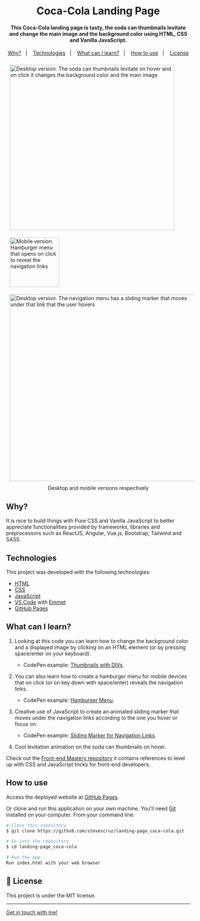<h1 align="center">
    <br>
    Coca-Cola Landing Page
</h1>

<h4 align="center">
  This Coca-Cola landing page is tasty, the soda can thumbnails levitate and change the main image and the background color using HTML, CSS and Vanilla JavaScript.
</h4>

<p align="center">
  <a href ="#why">Why?</a>&nbsp;&nbsp;&nbsp;|&nbsp;&nbsp;&nbsp;
  <a href="#technologies">Technologies</a>&nbsp;&nbsp;&nbsp;|&nbsp;&nbsp;&nbsp;
  <a href="#what-can-i-learn">What can I learn?</a>&nbsp;&nbsp;&nbsp;|&nbsp;&nbsp;&nbsp;
  <a href="#how-to-use">How to use</a>&nbsp;&nbsp;&nbsp;|&nbsp;&nbsp;&nbsp;
  <a href="#memo-license">License</a>
</p>

<div style="display: flex; flex-wrap: wrap; justify-content: space-between;">

  <img style="margin: 10px" alt="Desktop version. The soda can thumbnails levitate on hover and on click it changes the background color and the main image" src="https://res.cloudinary.com/dmct8cfu9/image/upload/v1599080274/landing_page_coca-cola_thumbnails.gif" width="450"/>

  <img style="margin: 10px" alt="Mobile version. Hamburger menu that opens on click to reveal the navigation links" src="https://res.cloudinary.com/dmct8cfu9/image/upload/v1599732094/landing_page_coca-cola_hamburguer_menu_hhbxwq.gif" width="135" />

  <img style="margin: 10px" alt="Desktop version. The navigation menu has a sliding marker that moves under that link that the user hovers" src="https://res.cloudinary.com/dmct8cfu9/image/upload/v1599116953/landing_page_coca-cola_navbar_links_indicator_ytqfbh.gif" width="509"/>

  <p style="margin: 0 auto;">
    Desktop and mobile versions respectively
  </p>
</div>

## Why?

It is nice to build things with Pure CSS and Vanilla JavaScript to better appreciate functionalities provided by frameworks, libraries and preprocessors such as ReactJS, Angular, Vue.js, Bootstrap, Tailwind and SASS.

## Technologies

This project was developed with the following technologies:

-  [HTML](https://html.spec.whatwg.org/multipage/)
-  [CSS](https://www.w3.org/Style/CSS/Overview.en.html)
-  [JavaScript](https://www.ecma-international.org/publications/standards/Ecma-262-arch.htm)
-  [VS Code][vc] with [Emmet][emmet]
-  [GitHub Pages](https://pages.github.com/)

## What can I learn?

1. Looking at this code you can learn how to change the background color and a displayed image by clicking on an HTML element (or by pressing space/enter on your keyboard).
   - CodePen example: [Thumbnails with DIVs](https://codepen.io/stevescruz/pen/xxVWLjr).
   
2. You can also learn how to create a hamburger menu for mobile devices that on click (or on key down with space/enter) reveals the navigation links.
   - CodePen example: [Hamburger Menu](https://codepen.io/stevescruz/pen/yLOKzvo).
3. Creative use of JavaScript to create an animated sliding marker that moves under the navigation links according to the one you hover or focus on.
   - CodePen example: [Sliding Marker for Navigation Links](https://codepen.io/stevescruz/pen/KKzoqoG).
   
4. Cool levitation animation on the soda can thumbnails on hover.

Check out the [Front-end Mastery repository](https://github.com/stevescruz/frontend_mastery) it contains references to level up with CSS and JavaScript tricks for front-end developers.

## How to use

Access the deployed website at [GitHub Pages](https://stevescruz.github.io/landing-page_coca-cola/).

Or clone and run this application on your own machine. You'll need [Git](https://git-scm.com) installed on your computer. From your command line:

```bash
# Clone this repository
$ git clone https://github.com/stevescruz/landing-page_coca-cola.git

# Go into the repository
$ cd landing-page_coca-cola

# Run the app
Run index.html with your web browser
```

## :memo: License
This project is under the MIT license.

---

[Get in touch with me!](https://www.linkedin.com/in/stevescruz/)

[vc]: https://code.visualstudio.com/
[emmet]: https://emmet.io/